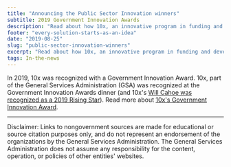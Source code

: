 ```yaml
---
title: "Announcing the Public Sector Innovation winners"
subtitle: 2019 Government Innovation Awards
description: "Read about how 10x, an innovative program in funding and developing technology solutions that serve the public, was recognized with a 2019 Public Sector Innovation award."
footer: "every-solution-starts-as-an-idea"
date: "2019-08-25"
slug: "public-sector-innovation-winners"
excerpt: "Read about how 10x, an innovative program in funding and developing technology solutions that serve the public, was recognized with a 2019 Public Sector Innovation award."
tags: In-the-news
---
```


In 2019, 10x was recognized with a Government Innovation Award. 10x, part of the General Services Administration (GSA) was recognized at the Government Innovation Awards dinner (and 10x's <a class="usa-link usa-link--external" rel="noreferrer" href="https://www.nextgov.com/acquisition/2019/08/congratulations-to-the-2019-rising-stars/210967/">Will Cahoe was recognized as a 2019 Rising Star</a>). Read more about <a class="usa-link usa-link--external" rel="noreferrer" href="https://www.route-fifty.com/infrastructure/2019/11/government-innovation-award-top-honors-go-to-virginia-noaa-dod-and-saic/297698/">10x's Government Innovation Award</a>.

---

<p class="disclaimer">Disclaimer: Links to nongovernment sources are made for educational or source citation purposes only, and do not represent an endorsement of the organizations by the General Services Administration. The General Services Administration does not assume any responsibility for the content, operation, or policies of other entities' websites.
</p>
